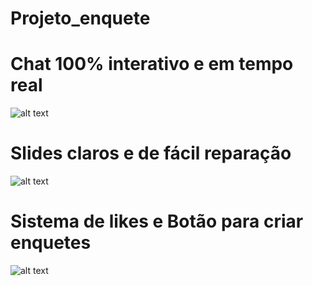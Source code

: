 # Projeto_enquete
# Chat 100% interativo e em tempo real
![alt text](https://imgur.com/F1Vs4p8.png)
# Slides claros e de fácil reparação
![alt text](https://imgur.com/V9XRnYq.png)
# Sistema de likes e Botão para criar enquetes
![alt text](https://imgur.com/hnvKYV5.pnh)
